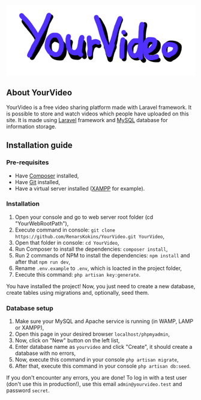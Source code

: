 ![YourVideo logo](https://github.com/RenarsKokins/YourVideo/blob/master/logo.png?raw=true)

## About YourVideo

YourVideo is a free video sharing platform made with Laravel framework. It is possible to store and watch videos which people have uploaded on this site. It is made using [Laravel](https://laravel.com/) framework and [MySQL](https://www.mysql.com/) database for information storage.

## Installation guide

### Pre-requisites
* Have [Composer](https://getcomposer.org/download/) installed,
* Have [Git](https://git-scm.com/downloads) installed,
* Have a virtual server installed ([XAMPP](https://www.apachefriends.org/download.html) for example).

### Installation
1. Open your console and go to web server root folder (cd "YourWebRootPath"),
2. Execute command in console: `git clone https://github.com/RenarsKokins/YourVideo.git YourVideo`,
3. Open that folder in console: `cd YourVideo`,
4. Run Composer to install the dependencies: `composer install`,
5. Run 2 commands of NPM to install the dependencies: `npm install` and after that `npm run dev`,
6. Rename `.env.example` to `.env`, which is loacted in the project folder,
6. Execute this command: `php artisan key:generate`.

You have installed the project! Now, you just need to create a new database, create tables using migrations and, optionally, seed them.

### Database setup
1. Make sure your MySQL and Apache service is running (in WAMP, LAMP or XAMPP),
2. Open this page in your desired browser `localhost/phpmyadmin`,
3. Now, click on "New" button on the left list,
4. Enter database name as `yourvideo` and click "Create", it should create a database with no errors,
5. Now, execute this command in your console `php artisan migrate`,
6. After that, execute this command in your console `php artisan db:seed`.

If you don't encounter any errors, you are done! To log in with a test user (don't use this in production!), use this email `admin@yourvideo.test` and password `secret`.